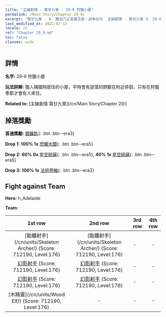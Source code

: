 ```yaml
---
title: "主線劇情 - 第廿九章 - 29-9 狩獵小屋"
permalink: /Main Story/Chapter 29_9/
excerpt: "第廿九章 - 9. 魔法门之英雄无敌：战争纪元  主線劇情 - 第廿九章_9. 29-9 狩獵小屋"
last_modified_at: 2021-07-13
locale: cn
ref: "Chapter 29_9.md"
toc: false
classes: wide
---
```


## 詳情

 **名字:** 29-9 狩獵小屋

 **玩法詳解:** 獵人捕獵時居住的小屋，平時會有遊蕩的野獸在附近徘徊，只有在狩獵季節才會有人來住。

 **Related to:** [主線劇情 第廿九章](/cn/Main Story/Chapter 29/)

## 掉落獎勵

 **首通獎勵:** [銀鑰匙](/cn/Items/con_693/){: .btn .btn--era3}

 **Drop 1:** **100% 1x** [閃耀水銀](/cn/Items/mat_98/){: .btn .btn--era5}

 **Drop 2:** **60% 0x** [星空硫磺](/cn/Items/mat_92/){: .btn .btn--era5}, **40% 1x** [星空硫磺](/cn/Items/mat_92/){: .btn .btn--era5}

 **Drop 3:** **100% 1x** [法術卷軸](/cn/Items/con_694/){: .btn .btn--era3}


## Fight against Team
 **Hero:** h_Adelaide

 **Team:**


  | 1st row | 2nd row | 3rd row | 4th row |
  |:----:|:----:|:----|:----:|
  | [骷髏射手](/cn/units/Skeleton Archer/) (Score: 712190, Level:176)  | [骷髏射手](/cn/units/Skeleton Archer/) (Score: 712190, Level:176)  | - | - |
  | [幻影射手](/cn/units/Sharpshooter/) (Score: 712190, Level:176)  | [幻影射手](/cn/units/Sharpshooter/) (Score: 712190, Level:176)  | - | - |
  | [幻影射手](/cn/units/Sharpshooter/) (Score: 712190, Level:176)  | [幻影射手](/cn/units/Sharpshooter/) (Score: 712190, Level:176)  | - | - |
  | [木精靈](/cn/units/Wood Elf/) (Score: 712190, Level:176)  | - | - | - |


